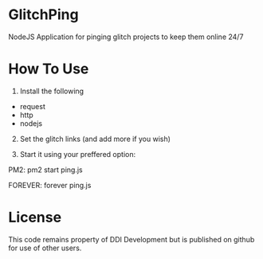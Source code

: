 # GlitchPing
NodeJS Application for pinging glitch projects to keep them online 24/7

# How To Use
1. Install the following
- request
- http
- nodejs

2. Set the glitch links (and add more if you wish)

3. Start it using your preffered option:

PM2:
pm2 start ping.js

FOREVER:
forever ping.js

# License
This code remains property of DDI Development but is published on github for use of other users.
